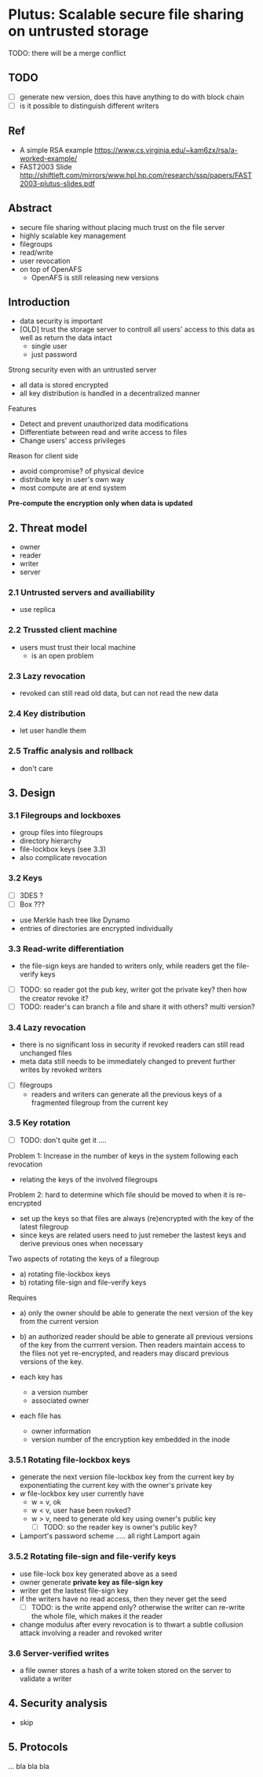 # Plutus: Scalable secure file sharing on untrusted storage

TODO: there will be a merge conflict

## TODO

- [ ] generate new version, does this have anything to do with block chain
- [ ] is it possible to distinguish different writers

## Ref

- A simple RSA example https://www.cs.virginia.edu/~kam6zx/rsa/a-worked-example/
- FAST2003 Slide http://shiftleft.com/mirrors/www.hpl.hp.com/research/ssp/papers/FAST2003-plutus-slides.pdf

## Abstract

- secure file sharing without placing much trust on the file server
- highly scalable key management
- filegroups
- read/write
- user revocation
- on top of OpenAFS
  - OpenAFS is still releasing new versions

## Introduction

- data security is important
- [OLD] trust the storage server to controll all users' access to this data as well as return the data intact
  - single user
  - just password

Strong security even with an untrusted server

- all data is stored encrypted
- all key distribution is handled in a decentralized manner

Features

- Detect and prevent unauthorized data modifications
- Differentiate between read and write access to files
- Change users' access privileges

Reason for client side

- avoid compromise? of physical device
- distribute key in user's own way
- most compute are at end system

**Pre-compute the encryption only when data is updated**

## 2. Threat model

- owner
- reader
- writer
- server

### 2.1 Untrusted servers and availiability

- use replica

### 2.2 Trussted client machine

- users must trust their local machine
  - is an open problem

### 2.3 Lazy revocation

- revoked can still read old data, but can not read the new data

### 2.4 Key distribution

- let user handle them


### 2.5 Traffic analysis and rollback

- don't care

## 3. Design

### 3.1 Filegroups and lockboxes

- group files into filegroups
- directory hierarchy
- file-lockbox keys (see 3.3)
- also complicate revocation

### 3.2 Keys

- [ ] 3DES ?
- [ ] Box ???
- use Merkle hash tree like Dynamo
- entries of directories are encrypted individually

### 3.3 Read-write differentiation

- the file-sign keys are handed to writers only, while readers get the file-verify keys
- [ ] TODO: so reader got the pub key, writer got the private key? then how the creator revoke it?
- [ ] TODO: reader's can branch a file and share it with others? multi version?

### 3.4 Lazy revocation

- there is no significant loss in security if revoked readers can still read unchanged files
- meta data still needs to be immediately changed to prevent further writes by revoked writers
- [ ] filegroups
  - readers and writers can generate all the previous keys of a fragmented filegroup from the current key

### 3.5 Key rotation

- [ ] TODO: don't quite get it ....

Problem 1: Increase in the number of keys in the system following each revocation

- relating the keys of the involved filegroups

Problem 2: hard to determine which file should be moved to when it is re-encrypted

- set up the keys so that files are always (re)encrypted with the key of the latest filegroup
- since keys are related users need to just remeber the lastest keys and derive previous ones when necessary

Two aspects of rotating the keys of a filegroup

- a) rotating file-lockbox keys
- b) rotating file-sign and file-verify keys

Requires

- a) only the owner should be able to generate the next version of the key from the current version
- b) an authorized reader should be able to generate all previous versions of the key from the currrent version.
Then readers maintain access to the files not yet re-encrypted, and readers may discard previous versions of the key.

- each key has
  - a version number
  - associated owner
- each file has
  - owner information
  - version number of the encryption key embedded in the inode

### 3.5.1 Rotating file-lockbox keys

- generate the next version file-lockbox key from the current key by exponentiating the current key with the owner's private key
- *w* file-lockbox key user currently have
  - w = v, ok
  - w < v, user hase been rovked?
  - w > v, need to generate old key using owner's public key
    - [ ] TODO: so the reader key is owner's public key?
- Lamport's password scheme ..... all right Lamport again

### 3.5.2 Rotating file-sign and file-verify keys

- use file-lock box key generated above as a seed
- owner generate **private key as file-sign key**
- writer get the lastest file-sign key
- if the writers have no read access, then they never get the seed
  - [ ] TODO: is the write append only? otherwise the writer can re-write the whole file, which makes it the reader
- change modulus after every revocation is to thwart a subtle collusion attack involving a reader and revoked writer

### 3.6 Server-verified writes

- a file owner stores a hash of a write token stored on the server to validate a writer

## 4. Security analysis

- skip

## 5. Protocols

... bla bla bla
